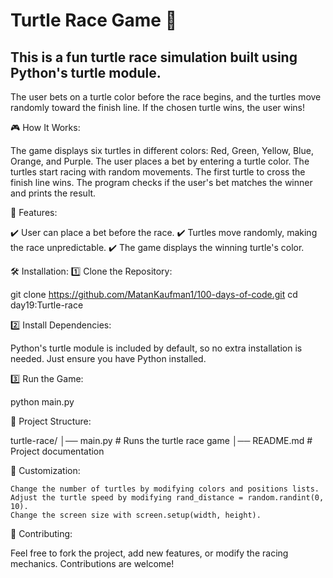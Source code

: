 # Turtle Race Game 🐢

## This is a fun turtle race simulation built using Python's turtle module.
The user bets on a turtle color before the race begins, and the turtles move randomly toward the finish line.
If the chosen turtle wins, the user wins!

🎮 How It Works:

The game displays six turtles in different colors:
Red, Green, Yellow, Blue, Orange, and Purple.
The user places a bet by entering a turtle color.
The turtles start racing with random movements.
The first turtle to cross the finish line wins.
The program checks if the user's bet matches the winner and prints the result.

📌 Features:

✔️ User can place a bet before the race.
✔️ Turtles move randomly, making the race unpredictable.
✔️ The game displays the winning turtle's color.

🛠 Installation:
1️⃣ Clone the Repository:

git clone https://github.com/MatanKaufman1/100-days-of-code.git
cd day19:Turtle-race

2️⃣ Install Dependencies:

Python's turtle module is included by default, so no extra installation is needed.
Just ensure you have Python installed.

3️⃣ Run the Game:

python main.py

📝 Project Structure:

turtle-race/
│── main.py         # Runs the turtle race game
│── README.md       # Project documentation

🎯 Customization:

    Change the number of turtles by modifying colors and positions lists.
    Adjust the turtle speed by modifying rand_distance = random.randint(0, 10).
    Change the screen size with screen.setup(width, height).

🤝 Contributing:

Feel free to fork the project, add new features, or modify the racing mechanics. Contributions are welcome!